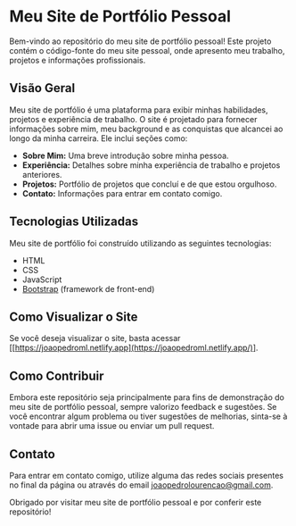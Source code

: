 # Meu Site de Portfólio Pessoal

Bem-vindo ao repositório do meu site de portfólio pessoal! Este projeto contém o código-fonte do meu site pessoal, onde apresento meu trabalho, projetos e informações profissionais.

## Visão Geral

Meu site de portfólio é uma plataforma para exibir minhas habilidades, projetos e experiência de trabalho. O site é projetado para fornecer informações sobre mim, meu background e as conquistas que alcancei ao longo da minha carreira. Ele inclui seções como:

- **Sobre Mim:** Uma breve introdução sobre minha pessoa.
- **Experiência:** Detalhes sobre minha experiência de trabalho e projetos anteriores.
- **Projetos:** Portfólio de projetos que concluí e de que estou orgulhoso.
- **Contato:** Informações para entrar em contato comigo.

## Tecnologias Utilizadas

Meu site de portfólio foi construído utilizando as seguintes tecnologias:

- HTML
- CSS
- JavaScript
- [Bootstrap](https://getbootstrap.com) (framework de front-end)

## Como Visualizar o Site

Se você deseja visualizar o site, basta acessar [[https://joaopedroml.netlify.app](https://joaopedroml.netlify.app/)].

## Como Contribuir

Embora este repositório seja principalmente para fins de demonstração do meu site de portfólio pessoal, sempre valorizo feedback e sugestões. Se você encontrar algum problema ou tiver sugestões de melhorias, sinta-se à vontade para abrir uma issue ou enviar um pull request.

## Contato

Para entrar em contato comigo, utilize alguma das redes sociais presentes no final da página ou através do email joaopedrolourencao@gmail.com.

Obrigado por visitar meu site de portfólio pessoal e por conferir este repositório!
